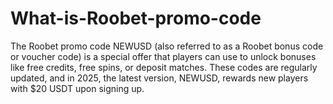 # What-is-Roobet-promo-code
The Roobet promo code NEWUSD (also referred to as a Roobet bonus code or voucher code) is a special offer that players can use to unlock bonuses like free credits, free spins, or deposit matches. These codes are regularly updated, and in 2025, the latest version, NEWUSD, rewards new players with $20 USDT upon signing up.
